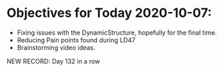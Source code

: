 # Objectives for Today 2020-10-07:

- Fixing issues with the DynamicStructure, hopefully for the final time.
- Reducing Pain points found during LD47
- Brainstorming video ideas.

NEW RECORD: Day 132 in a row
